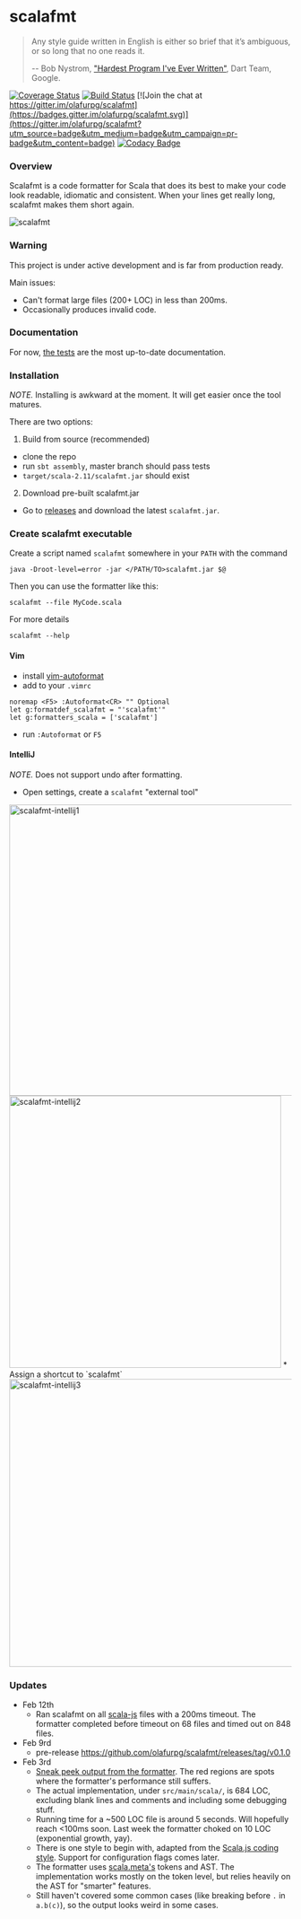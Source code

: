 # scalafmt
> Any style guide written in English is either so brief that it’s ambiguous, or
> so long that no one reads it.
>
> -- Bob Nystrom, ["Hardest Program I've Ever Written"][journal],
>    Dart Team, Google.

[![Coverage Status](https://coveralls.io/repos/olafurpg/scalafmt/badge.svg?branch=master&service=github)](https://coveralls.io/github/olafurpg/scalafmt?branch=master)
[![Build Status](https://travis-ci.org/olafurpg/scalafmt.svg?branch=master)](https://travis-ci.org/olafurpg/scalafmt)
[![Join the chat at https://gitter.im/olafurpg/scalafmt](https://badges.gitter.im/olafurpg/scalafmt.svg)](https://gitter.im/olafurpg/scalafmt?utm_source=badge&utm_medium=badge&utm_campaign=pr-badge&utm_content=badge)
[![Codacy Badge](https://api.codacy.com/project/badge/grade/7461ebc94f9a4db6ac91befb5bc98e4c)](https://www.codacy.com/app/olafurpg/scalafmt)


### Overview
Scalafmt is a code formatter for Scala that does its best to make your code
look readable, idiomatic and consistent.
When your lines get really long, scalafmt makes them short again.

![scalafmt](https://cloud.githubusercontent.com/assets/1408093/12928034/99d3ffe8-cf6b-11e5-9ec5-42de7c4e0155.gif)

### Warning
This project is under active development and is far from production ready.

Main issues:
* Can't format large files (200+ LOC) in less than 200ms.
* Occasionally produces invalid code.

### Documentation
For now, [the tests](src/test/resources) are the most up-to-date documentation.

### Installation

*NOTE.* Installing is awkward at the moment. It will get easier once the tool matures.

There are two options:

1. Build from source (recommended)
  * clone the repo
  * run `sbt assembly`, master branch should pass tests
  * `target/scala-2.11/scalafmt.jar` should exist
2. Download pre-built scalafmt.jar
  * Go to [releases](https://github.com/olafurpg/scalafmt/releases) and
    download the latest `scalafmt.jar`.

### Create scalafmt executable

Create a script named `scalafmt` somewhere in your `PATH` with the command

```
java -Droot-level=error -jar </PATH/TO>scalafmt.jar $@
```

Then you can use the formatter like this:

```
scalafmt --file MyCode.scala
```

For more details

```
scalafmt --help
```

#### Vim

* install [vim-autoformat](https://github.com/Chiel92/vim-autoformat)
* add to your `.vimrc`

```vim
noremap <F5> :Autoformat<CR> "" Optional
let g:formatdef_scalafmt = "'scalafmt'"
let g:formatters_scala = ['scalafmt']
```
* run `:Autoformat` or `F5`

#### IntelliJ

*NOTE.* Does not support undo after formatting.

* Open settings, create a `scalafmt` "external tool"

<img width="519" alt="scalafmt-intellij1" src="https://cloud.githubusercontent.com/assets/1408093/12949316/6963ffce-d007-11e5-847e-65956d5cc781.png">
<img width="485" alt="scalafmt-intellij2" src="https://cloud.githubusercontent.com/assets/1408093/12949336/854a029c-d007-11e5-8856-743a0d76861e.png">
* Assign a shortcut to `scalafmt`

<img width="513" alt="scalafmt-intellij3" src="https://cloud.githubusercontent.com/assets/1408093/12949347/9c07dda6-d007-11e5-96d4-8cd53394a52c.png">


### Updates

* Feb 12th
  * Ran scalafmt on all [scala-js][scalajs] files with a 200ms timeout.
  The formatter completed before timeout on 68 files and timed out on 848 files.
* Feb 9rd
  * pre-release https://github.com/olafurpg/scalafmt/releases/tag/v0.1.0
* Feb 3rd
  * [Sneak peek output from the
  formatter](https://htmlpreview.github.io/?https://github.com/olafurpg/scalafmt/blob/htmlpreview/reports/scalafmt-feb3.html).
  The red regions are spots where the formatter's performance still suffers.
  * The actual implementation, under `src/main/scala/`, is 684 LOC, excluding blank lines and comments and including some debugging stuff.
  * Running time for a ~500 LOC file is around 5 seconds. Will hopefully
  reach <100ms soon. Last week the formatter choked on 10 LOC (exponential
  growth, yay).
  * There is one style to begin with, adapted from the [Scala.js coding
  style](https://github.com/scala-js/scala-js/blob/master/CODINGSTYLE.md).
  Support for
  configuration flags comes later.
  * The formatter uses [scala.meta's](https://github.com/scalameta/scalameta)
  tokens and AST. The implementation works mostly on the token level, but
  relies heavily on the AST for "smarter" features.
  * Still haven't covered some common cases (like breaking before `.` in
  `a.b(c)`), so the output looks weird in some cases.

[scalajs]: https://github.com/scala-js/scala-js
[journal]: http://journal.stuffwithstuff.com/2015/09/08/the-hardest-program-ive-ever-written/
